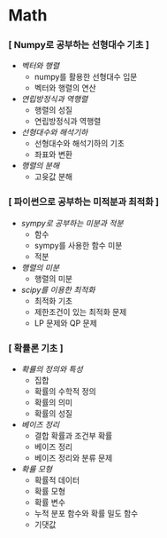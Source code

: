 # Math

### [ Numpy로 공부하는 선형대수 기초 ]

- *벡터와 행렬*
  - numpy를 활용한 선형대수 입문
  - 벡터와 행렬의 연산
- *연립방정식과 역행렬*
  - 행렬의 성질
  - 연립방정식과 역행렬
- *선형대수와 해석기하*
  - 선형대수와 해석기하의 기초
  - 좌표와 변환
- *행렬의 분해*
  - 고윳값 분해
    <br>

### [ 파이썬으로 공부하는 미적분과 최적화 ]

- *sympy로 공부하는 미분과 적분*
  - 함수
  - sympy를 사용한 함수 미분
  - 적분
- *행렬의 미분*
  - 행렬의 미분
- *scipy를 이용한 최적화*
  - 최적화 기초
  - 제한조건이 있는 최적화 문제
  - LP 문제와 QP 문제
    </br>

### [ 확률론 기초 ]

- *확률의 정의와 특성*
  - 집합
  - 확률의 수학적 정의
  - 확률의 의미
  - 확률의 성질
- *베이즈 정리*
  - 결합 확률과 조건부 확률
  - 베이즈 정리
  - 베이즈 정리와 분류 문제
- *확률 모형*
  - 확률적 데이터
  - 확률 모형
  - 확률 변수
  - 누적 분포 함수와 확률 밀도 함수
  - 기댓값
    </br>